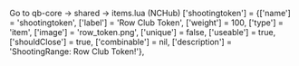 Go to qb-core -> shared -> items.lua (NCHub)
['shootingtoken'] 			 	 = {['name'] = 'shootingtoken', 			  	['label'] = 'Row Club Token', 			['weight'] = 100, 		['type'] = 'item', 		['image'] = 'row_token.png', 			['unique'] = false, 	['useable'] = true, 	['shouldClose'] = true,    ['combinable'] = nil,   ['description'] = 'ShootingRange: Row Club Token!'},
